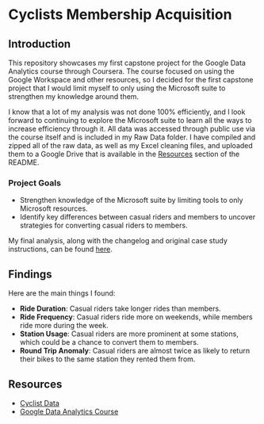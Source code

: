 # Cyclists Membership Acquisition

## Introduction

This repository showcases my first capstone project for the Google Data Analytics course through Coursera. The course focused on using the Google Workspace and other resources, so I decided for the first capstone project that I would limit myself to only using the Microsoft suite to strengthen my knowledge around them.

I know that a lot of my analysis was not done 100% efficiently, and I look forward to continuing to explore the Microsoft suite to learn all the ways to increase efficiency through it. All data was accessed through public use via the course itself and is included in my Raw Data folder. I have compiled and zipped all of the raw data, as well as my Excel cleaning files, and uploaded them to a Google Drive that is available in the [Resources](#resources) section of the README.

### Project Goals
- Strengthen knowledge of the Microsoft suite by limiting tools to only Microsoft resources.
- Identify key differences between casual riders and members to uncover strategies for converting casual riders to members.

My final analysis, along with the changelog and original case study instructions, can be found [here](https://github.com/fridayanalysis/Case-Study).

## Findings

Here are the main things I found:
- **Ride Duration**: Casual riders take longer rides than members.
- **Ride Frequency**: Casual riders ride more on weekends, while members ride more during the week.
- **Station Usage**: Casual riders are more prominent at some stations, which could be a chance to convert them to members.
- **Round Trip Anomaly**: Casual riders are almost twice as likely to return their bikes to the same station they rented them from.

## Resources

- [Cyclist Data](https://drive.google.com/file/d/1hBSSHJXQhCOzMIcUL-dwdvXFt241LLNG/view?usp=drive_link)
- [Google Data Analytics Course](https://www.coursera.org/professional-certificates/google-data-analytics)
